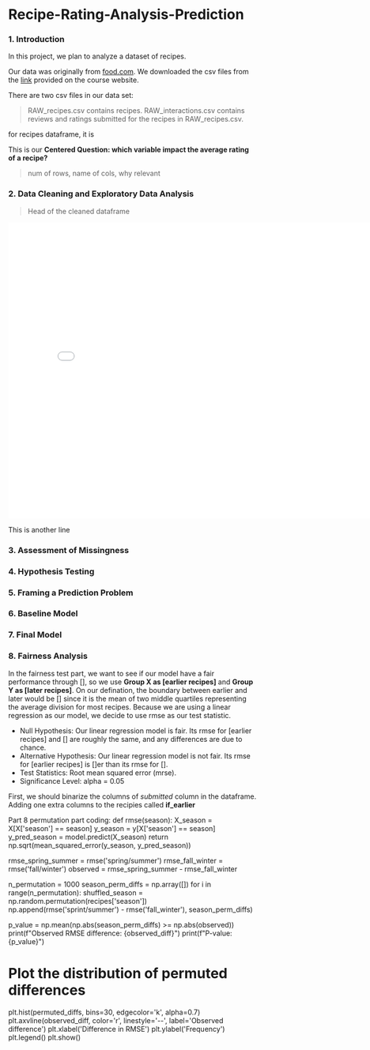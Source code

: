 # Recipe-Rating-Analysis-Prediction


### 1. Introduction

In this project, we plan to analyze a dataset of recipes.

Our data was originally from [food.com](https://www.food.com/). We downloaded the csv files from the [link](https://drive.google.com/file/d/1kIbMz6jlhleiZ9_3QthmUnifoSds_2EI/view) provided on the course website. 

There are two csv files in our data set:
>RAW_recipes.csv contains recipes.
>RAW_interactions.csv contains reviews and ratings submitted for the recipes in RAW_recipes.csv.

for recipes dataframe, it is 



This is our **Centered Question: which variable impact the average rating of a recipe?** 

> num of rows, name of cols, why relevant




### 2. Data Cleaning and Exploratory Data Analysis

>Head of the cleaned dataframe
<iframe
  src="assets/carbohydrates_vs_rating.html"
  width="800"
  height="600"
  frameborder="0"
></iframe>



This is another line
### 3. Assessment of Missingness
### 4. Hypothesis Testing
### 5. Framing a Prediction Problem
### 6. Baseline Model
### 7. Final Model
### 8. Fairness Analysis

In the fairness test part, we want to see if our model have a fair performance through [], so we use **Group X as [earlier recipes]** and **Group Y as [later recipes]**. 
On our defination, the boundary between earlier and later would be [] since it is the mean of two middle quartiles representing the average division for most recipes.
Because we are using a linear regression as our model, we decide to use rmse as our test statistic. 

- Null Hypothesis: Our linear regression model is fair. Its rmse for [earlier recipes] and []  are roughly the same, and any differences are due to chance.
- Alternative Hypothesis: Our linear regression model is not fair. Its rmse for [earlier recipes] is []er than its rmse for [].
- Test Statistics: Root mean squared error (mrse).
- Significance Level: alpha = 0.05

First, we should binarize the columns of *submitted* column in the dataframe. Adding one extra columns to the recipies called **if_earlier**






Part 8 permutation part coding:
def rmse(season):
    X_season = X[X['season'] == season]
    y_season = y[X['season'] == season]
    y_pred_season = model.predict(X_season)
    return np.sqrt(mean_squared_error(y_season, y_pred_season))

rmse_spring_summer = rmse('spring/summer')
rmse_fall_winter = rmse('fall/winter')
observed = rmse_spring_summer - rmse_fall_winter

n_permutation = 1000
season_perm_diffs = np.array([])
for i in range(n_permutation):
    shuffled_season = np.random.permutation(recipes['season'])
    np.append(rmse('sprint/summer') - rmse('fall_winter'), season_perm_diffs)

p_value = np.mean(np.abs(season_perm_diffs) >= np.abs(observed))
print(f"Observed RMSE difference: {observed_diff}")
print(f"P-value: {p_value}")

# Plot the distribution of permuted differences
plt.hist(permuted_diffs, bins=30, edgecolor='k', alpha=0.7)
plt.axvline(observed_diff, color='r', linestyle='--', label='Observed difference')
plt.xlabel('Difference in RMSE')
plt.ylabel('Frequency')
plt.legend()
plt.show()
